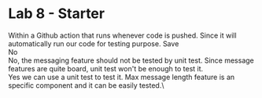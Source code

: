 # Lab 8 - Starter
Within a Github action that runs whenever code is pushed. Since it will automatically run our code for testing purpose. Save \
No\
No, the messaging feature should not be tested by unit test. Since message features are quite board, unit test won't be enough to test it.\
Yes we can use a unit test to test it. Max message length feature is an specific component and it can be easily tested.\
